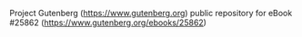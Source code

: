 Project Gutenberg (https://www.gutenberg.org) public repository for eBook #25862 (https://www.gutenberg.org/ebooks/25862)
